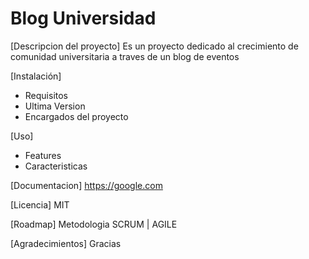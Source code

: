 # Blog Universidad

[Descripcion del proyecto]
Es un proyecto dedicado al crecimiento de comunidad universitaria a traves de un blog de eventos

[Instalación]
- Requisitos
- Ultima Version
- Encargados del proyecto

[Uso]
- Features
- Caracteristicas

[Documentacion]
https://google.com

[Licencia]
MIT

[Roadmap]
Metodologia SCRUM | AGILE

[Agradecimientos]
Gracias
